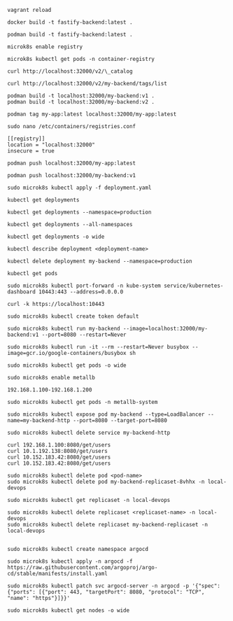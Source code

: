 <!-- reload the vagrant after change in vagrant file -->

```console
vagrant reload
```

```console
docker build -t fastify-backend:latest .
```

```console
podman build -t fastify-backend:latest .
```

<!-- To enable to local registry of docker images -->

```console
microk8s enable registry
```

<!-- To verify the registry -->

```console
microk8s kubectl get pods -n container-registry
```

```console
curl http://localhost:32000/v2/\_catalog
```

<!-- List down all the tags -->

```console
curl http://localhost:32000/v2/my-backend/tags/list
```

<!-- build docker image with podman that will use local registry -->

```console
podman build -t localhost:32000/my-backend:v1 .
podman build -t localhost:32000/my-backend:v2 .
```

<!-- if you have alread image that you need to push on local registry change the tag name -->

```console
podman tag my-app:latest localhost:32000/my-app:latest
```

<!-- change the registries of the podman because it is using https instead of http -->

```console
sudo nano /etc/containers/registries.conf
```

<!-- add -->

```
[[registry]]
location = "localhost:32000"
insecure = true
```

<!-- push the image on registry -->

```console
podman push localhost:32000/my-app:latest
```

```console
podman push localhost:32000/my-backend:v1
```

<!-- To apply deployment file -->

```console
sudo microk8s kubectl apply -f deployment.yaml
```

```console
kubectl get deployments
```

```console
kubectl get deployments --namespace=production
```

```console
kubectl get deployments --all-namespaces
```

```console
kubectl get deployments -o wide
```

```console
kubectl describe deployment <deployment-name>
```

```console
kubectl delete deployment my-backend --namespace=production
```

```console
kubectl get pods
```

<!-- port forward the kubernetes dashboard -->

```console
sudo microk8s kubectl port-forward -n kube-system service/kubernetes-dashboard 10443:443 --address=0.0.0.0
```

<!-- access kubernetes dashboard via curl -->

```console
curl -k https://localhost:10443
```

<!-- To create a token to kubernetes dashboards -->

```console
sudo microk8s kubectl create token default
```

<!-- POD Creation -->

```console
sudo microk8s kubectl run my-backend --image=localhost:32000/my-backend:v1 --port=8080 --restart=Never

```

<!-- POD Debug using BusyBox -->

```console
sudo microk8s kubectl run -it --rm --restart=Never busybox --image=gcr.io/google-containers/busybox sh
```

<!-- GET POD with IP Address -->

```console
sudo microk8s kubectl get pods -o wide
```

<!-- Enable Load Balancer In Microk8s -->

```console
sudo microk8s enable metallb
```

<!-- provide IP Address range -->

```console
192.168.1.100-192.168.1.200
```

<!-- Verify MetaLB -->

```console
sudo microk8s kubectl get pods -n metallb-system
```

<!-- Expose pod to load balancer service -->

```console
sudo microk8s kubectl expose pod my-backend --type=LoadBalancer --name=my-backend-http --port=8080 --target-port=8080
```

<!-- Delete service -->

```console
sudo microk8s kubectl delete service my-backend-http
```

<!-- Access the service using external IP address -->

```console
curl 192.168.1.100:8080/get/users
curl 10.1.192.138:8080/get/users
curl 10.152.183.42:8080/get/users
curl 10.152.183.42:8080/get/users
```

<!-- Delete Pod -->

```console
sudo microk8s kubectl delete pod <pod-name>
sudo microk8s kubectl delete pod my-backend-replicaset-8vhhx -n local-devops
```

<!-- Get Replicaset -->

```console
sudo microk8s kubectl get replicaset -n local-devops
```

<!-- Delete Replicasets -->

```console
sudo microk8s kubectl delete replicaset <replicaset-name> -n local-devops
sudo microk8s kubectl delete replicaset my-backend-replicaset -n local-devops
```

<!-- Install Microk8s In cluster -->

```console

sudo microk8s kubectl create namespace argocd

sudo microk8s kubectl apply -n argocd -f https://raw.githubusercontent.com/argoproj/argo-cd/stable/manifests/install.yaml

sudo microk8s kubectl patch svc argocd-server -n argocd -p '{"spec": {"ports": [{"port": 443, "targetPort": 8080, "protocol": "TCP", "name": "https"}]}}'
```

<!-- To get the IP Of Node -->

```console
sudo microk8s kubectl get nodes -o wide
```
